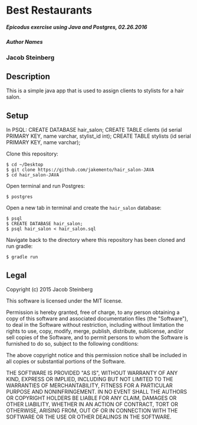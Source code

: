 # Best Restaurants

##### Epicodus exercise using Java and Postgres, 02.26.2016

##### Author Names
### Jacob Steinberg

## Description
This is a simple java app that is used to assign clients to stylists for a hair salon.

## Setup

In PSQL:
CREATE DATABASE hair_salon;
CREATE TABLE clients (id serial PRIMARY KEY, name varchar, stylist_id int);
CREATE TABLE stylists (id serial PRIMARY KEY, name varchar);

Clone this repository:
```
$ cd ~/Desktop
$ git clone https://github.com/jakemento/hair_salon-JAVA
$ cd hair_salon-JAVA
```

Open terminal and run Postgres:
```
$ postgres
```

Open a new tab in terminal and create the `hair_salon` database:
```
$ psql
$ CREATE DATABASE hair_salon;
$ psql hair_salon < hair_salon.sql
```

Navigate back to the directory where this repository has been cloned and run gradle:
```
$ gradle run
```

## Legal

Copyright (c) 2015 Jacob Steinberg

This software is licensed under the MIT license.

Permission is hereby granted, free of charge, to any person obtaining a copy
of this software and associated documentation files (the "Software"), to deal
in the Software without restriction, including without limitation the rights
to use, copy, modify, merge, publish, distribute, sublicense, and/or sell
copies of the Software, and to permit persons to whom the Software is
furnished to do so, subject to the following conditions:

The above copyright notice and this permission notice shall be included in
all copies or substantial portions of the Software.

THE SOFTWARE IS PROVIDED "AS IS", WITHOUT WARRANTY OF ANY KIND, EXPRESS OR
IMPLIED, INCLUDING BUT NOT LIMITED TO THE WARRANTIES OF MERCHANTABILITY,
FITNESS FOR A PARTICULAR PURPOSE AND NONINFRINGEMENT. IN NO EVENT SHALL THE
AUTHORS OR COPYRIGHT HOLDERS BE LIABLE FOR ANY CLAIM, DAMAGES OR OTHER
LIABILITY, WHETHER IN AN ACTION OF CONTRACT, TORT OR OTHERWISE, ARISING FROM,
OUT OF OR IN CONNECTION WITH THE SOFTWARE OR THE USE OR OTHER DEALINGS IN
THE SOFTWARE.
